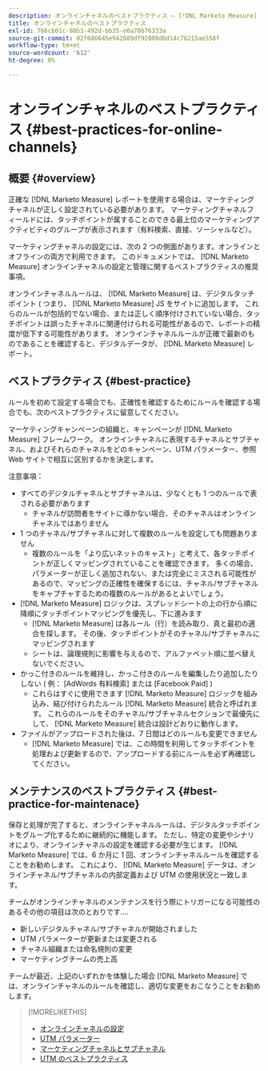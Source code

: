 ```yaml
---
description: オンラインチャネルのベストプラクティス — [!DNL Marketo Measure]  — 製品ドキュメント
title: オンラインチャネルのベストプラクティス
exl-id: 766cb01c-98b3-492d-bb35-e0a78b76333a
source-git-commit: 02f686645e942089df92800d8d14c76215ae558f
workflow-type: tm+mt
source-wordcount: '612'
ht-degree: 0%

---
```


# オンラインチャネルのベストプラクティス {#best-practices-for-online-channels}

## 概要 {#overview}

正確な [!DNL Marketo Measure] レポートを使用する場合は、マーケティングチャネルが正しく設定されている必要があります。 マーケティングチャネルフィールドには、タッチポイントが属することのできる最上位のマーケティングアクティビティのグループが表示されます（有料検索、直接、ソーシャルなど）。

マーケティングチャネルの設定には、次の 2 つの側面があります。オンラインとオフラインの両方で利用できます。 このドキュメントでは、 [!DNL Marketo Measure] オンラインチャネルの設定と管理に関するベストプラクティスの推奨事項。

オンラインチャネルルールは、 [!DNL Marketo Measure] は、デジタルタッチポイント ( つまり、 [!DNL Marketo Measure] JS をサイトに追加します。 これらのルールが包括的でない場合、または正しく順序付けされていない場合、タッチポイントは誤ったチャネルに関連付けられる可能性があるので、レポートの精度が低下する可能性があります。 オンラインチャネルルールが正確で最新のものであることを確認すると、デジタルデータが、 [!DNL Marketo Measure] レポート。

## ベストプラクティス {#best-practice}

ルールを初めて設定する場合でも、正確性を確認するためにルールを確認する場合でも、次のベストプラクティスに留意してください。

マーケティングキャンペーンの組織と、キャンペーンが [!DNL Marketo Measure] フレームワーク。 オンラインチャネルに表現するチャネルとサブチャネル、およびそれらのチャネルをどのキャンペーン、UTM パラメーター、参照 Web サイトで相互に区別するかを決定します。

注意事項：

* すべてのデジタルチャネルとサブチャネルは、少なくとも 1 つのルールで表される必要があります
   * チャネルが訪問者をサイトに導かない場合、そのチャネルはオンラインチャネルではありません
* 1 つのチャネル/サブチャネルに対して複数のルールを設定しても問題ありません
   * 複数のルールを「より広いネットのキャスト」と考えて、各タッチポイントが正しくマッピングされていることを確認できます。 多くの場合、パラメーターが正しく追加されない、または完全にミスされる可能性があるので、マッピングの正確性を確保するには、チャネル/サブチャネルをキャプチャするための複数のルールがあるとよいでしょう。
* [!DNL Marketo Measure] ロジックは、スプレッドシートの上の行から順に降順にタッチポイントマッピングを優先し、下に進みます
   * [!DNL Marketo Measure] は各ルール（行）を読み取り、真と最初の適合を探します。 その後、タッチポイントがそのチャネル/サブチャネルにマッピングされます
   * シートは、論理規則に影響を与えるので、アルファベット順に並べ替えないでください。
* かっこ付きのルールを維持し、かっこ付きのルールを編集したり追加したりしない ( 例： [AdWords 有料検索] または [Facebook Paid] )
   * これらはすぐに使用できます [!DNL Marketo Measure] ロジックを組み込み、結び付けられたルール [!DNL Marketo Measure] 統合と呼ばれます。 これらのルールをそのチャネル/サブチャネルセクションで最優先にして、 [!DNL Marketo Measure] 統合は設計どおりに動作します。
* ファイルがアップロードされた後は、7 日間はどのルールも変更できません
   * [!DNL Marketo Measure] では、この時間を利用してタッチポイントを処理および更新するので、アップロードする前にルールを必ず再確認してください。

## メンテナンスのベストプラクティス {#best-practice-for-maintenace}

保存と処理が完了すると、オンラインチャネルルールは、デジタルタッチポイントをグループ化するために継続的に機能します。 ただし、特定の変更やシナリオにより、オンラインチャネルの設定を確認する必要が生じます。 [!DNL Marketo Measure] では、6 か月に 1 回、オンラインチャネルルールを確認することをお勧めします。 これにより、 [!DNL Marketo Measure] データは、オンラインチャネル/サブチャネルの内部定義および UTM の使用状況と一致します。

チームがオンラインチャネルのメンテナンスを行う際にトリガーになる可能性のあるその他の項目は次のとおりです….

* 新しいデジタルチャネル/サブチャネルが開始されました
* UTM パラメーターが更新または変更される
* チャネル組織または命名規則の変更
* マーケティングチームの売上高

チームが最近、上記のいずれかを体験した場合 [!DNL Marketo Measure] では、オンラインチャネルのルールを確認し、適切な変更をおこなうことをお勧めします。

>[!MORELIKETHIS]
>
>* [オンラインチャネルの設定](/help/channel-tracking-and-setup/online-channels/online-custom-channel-setup.md)
>* [UTM パラメーター](/help/channel-tracking-and-setup/online-channels/utm-parameters.md)
>* [マーケティングチャネルとサブチャネル](/help/channel-tracking-and-setup/online-channels/marketing-channels-and-subchannels.md)
>* [UTM のベストプラクティス](/help/channel-tracking-and-setup/online-channels/best-practices-for-setting-up-utm-parameters.md)

